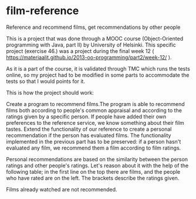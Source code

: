 # film-reference
Reference and recommend films, get recommendations by other people

This is a project that was done through a MOOC course (Object-Oriented programming with Java, part II) by University of Helsinki. 
This specific project (exercise 46.) was a project during the final week 12 ( https://materiaalit.github.io/2013-oo-programming/part2/week-12/ ).

As it is a part of the course, it is validated through TMC which runs the tests online, so my project had to be modified in some parts to accommodate the tests so that I would points for it.

This is how the project should work:

Create a program to recommend films.The program is able to recommend films both according to people's common appraisal and according to the ratings given by a specific person.
If people have added their own preferences to the reference service, we know something about their film tastes. Extend the functionality of our reference to create a personal recommendation if the person has evaluated films. The functionality implemented in the previous part has to be preserved: if a person hasn't evaluated any film, we recommend them a film according to film ratings.

Personal recommendations are based on the similarity between the person ratings and other people's ratings. Let's reason about it with the help of the following table; in the first line on the top there are films, and the people who have rated are on the left. The brackets describe the ratings given.

Films already watched are not recommended.


